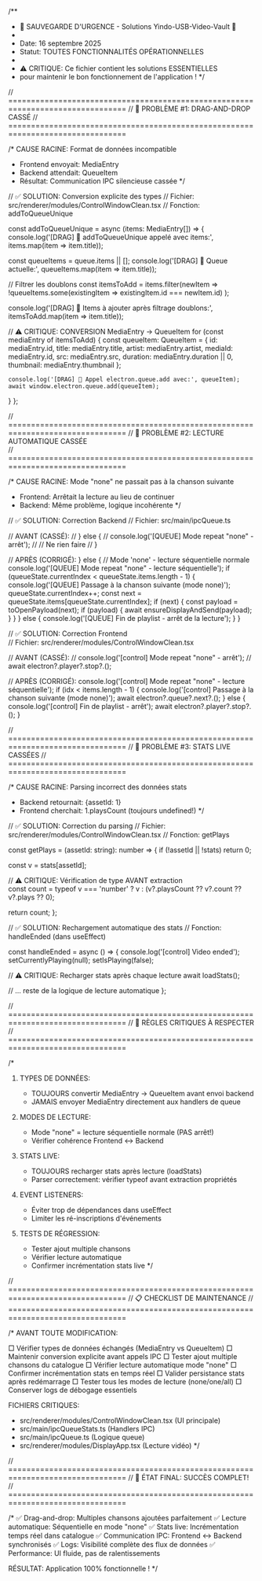 /**
 * 🚨 SAUVEGARDE D'URGENCE - Solutions Yindo-USB-Video-Vault 🚨
 * 
 * Date: 16 septembre 2025
 * Statut: TOUTES FONCTIONNALITÉS OPÉRATIONNELLES
 * 
 * ⚠️ CRITIQUE: Ce fichier contient les solutions ESSENTIELLES
 * pour maintenir le bon fonctionnement de l'application !
 */

// ================================================================================
// 🎯 PROBLÈME #1: DRAG-AND-DROP CASSÉ
// ================================================================================

/* 
CAUSE RACINE: Format de données incompatible
- Frontend envoyait: MediaEntry
- Backend attendait: QueueItem
- Résultat: Communication IPC silencieuse cassée
*/

// ✅ SOLUTION: Conversion explicite des types
// Fichier: src/renderer/modules/ControlWindowClean.tsx
// Fonction: addToQueueUnique

const addToQueueUnique = async (items: MediaEntry[]) => {
  console.log('[DRAG] 🎵 addToQueueUnique appelé avec items:', items.map(item => item.title));
  
  const queueItems = queue.items || [];
  console.log('[DRAG] 🎵 Queue actuelle:', queueItems.map(item => item.title));
  
  // Filtrer les doublons
  const itemsToAdd = items.filter(newItem => 
    !queueItems.some(existingItem => existingItem.id === newItem.id)
  );
  
  console.log('[DRAG] 🎵 Items à ajouter après filtrage doublons:', itemsToAdd.map(item => item.title));
  
  // ⚠️ CRITIQUE: CONVERSION MediaEntry → QueueItem
  for (const mediaEntry of itemsToAdd) {
    const queueItem: QueueItem = {
      id: mediaEntry.id,
      title: mediaEntry.title,
      artist: mediaEntry.artist,
      mediaId: mediaEntry.id,
      src: mediaEntry.src,
      duration: mediaEntry.duration || 0,
      thumbnail: mediaEntry.thumbnail
    };
    
    console.log('[DRAG] 🎵 Appel electron.queue.add avec:', queueItem);
    await window.electron.queue.add(queueItem);
  }
};

// ================================================================================
// 🎯 PROBLÈME #2: LECTURE AUTOMATIQUE CASSÉE  
// ================================================================================

/*
CAUSE RACINE: Mode "none" ne passait pas à la chanson suivante
- Frontend: Arrêtait la lecture au lieu de continuer
- Backend: Même problème, logique incohérente
*/

// ✅ SOLUTION: Correction Backend
// Fichier: src/main/ipcQueue.ts

// AVANT (CASSÉ):
// } else {
//   console.log('[QUEUE] Mode repeat "none" - arrêt');
//   // Ne rien faire
// }

// APRÈS (CORRIGÉ):
} else {
  // Mode 'none' - lecture séquentielle normale
  console.log('[QUEUE] Mode repeat "none" - lecture séquentielle');
  if (queueState.currentIndex < queueState.items.length - 1) {
    console.log('[QUEUE] Passage à la chanson suivante (mode none)');
    queueState.currentIndex++;
    const next = queueState.items[queueState.currentIndex];
    if (next) {
      const payload = toOpenPayload(next);
      if (payload) {
        await ensureDisplayAndSend(payload);
      }
    }
  } else {
    console.log('[QUEUE] Fin de playlist - arrêt de la lecture');
  }
}

// ✅ SOLUTION: Correction Frontend  
// Fichier: src/renderer/modules/ControlWindowClean.tsx

// AVANT (CASSÉ):
// console.log('[control] Mode repeat "none" - arrêt');
// await electron?.player?.stop?.();

// APRÈS (CORRIGÉ):
console.log('[control] Mode repeat "none" - lecture séquentielle');
if (idx < items.length - 1) {
  console.log('[control] Passage à la chanson suivante (mode none)');
  await electron?.queue?.next?.();
} else {
  console.log('[control] Fin de playlist - arrêt');
  await electron?.player?.stop?.();
}

// ================================================================================
// 🎯 PROBLÈME #3: STATS LIVE CASSÉES
// ================================================================================

/*
CAUSE RACINE: Parsing incorrect des données stats
- Backend retournait: {assetId: 1} 
- Frontend cherchait: 1.playsCount (toujours undefined!)
*/

// ✅ SOLUTION: Correction du parsing
// Fichier: src/renderer/modules/ControlWindowClean.tsx
// Fonction: getPlays

const getPlays = (assetId: string): number => {
  if (!assetId || !stats) return 0;
  
  const v = stats[assetId];
  
  // ⚠️ CRITIQUE: Vérification de type AVANT extraction  
  const count = typeof v === 'number' ? v : (v?.playsCount ?? v?.count ?? v?.plays ?? 0);
  
  return count;
};

// ✅ SOLUTION: Rechargement automatique des stats
// Fonction: handleEnded (dans useEffect)

const handleEnded = async () => {
  console.log('[control] Video ended');
  setCurrentlyPlaying(null);
  setIsPlaying(false);
  
  // ⚠️ CRITIQUE: Recharger stats après chaque lecture
  await loadStats();
  
  // ... reste de la logique de lecture automatique
};

// ================================================================================
// 🚨 RÈGLES CRITIQUES À RESPECTER
// ================================================================================

/*
1. TYPES DE DONNÉES:
   - TOUJOURS convertir MediaEntry → QueueItem avant envoi backend
   - JAMAIS envoyer MediaEntry directement aux handlers de queue
   
2. MODES DE LECTURE:
   - Mode "none" = lecture séquentielle normale (PAS arrêt!)
   - Vérifier cohérence Frontend ↔ Backend
   
3. STATS LIVE:
   - TOUJOURS recharger stats après lecture (loadStats)
   - Parser correctement: vérifier typeof avant extraction propriétés
   
4. EVENT LISTENERS:
   - Éviter trop de dépendances dans useEffect
   - Limiter les ré-inscriptions d'événements
   
5. TESTS DE RÉGRESSION:
   - Tester ajout multiple chansons
   - Vérifier lecture automatique  
   - Confirmer incrémentation stats live
*/

// ================================================================================
// 📋 CHECKLIST DE MAINTENANCE
// ================================================================================

/*
AVANT TOUTE MODIFICATION:

□ Vérifier types de données échangés (MediaEntry vs QueueItem)
□ Maintenir conversion explicite avant appels IPC
□ Tester ajout multiple chansons du catalogue
□ Vérifier lecture automatique mode "none"
□ Confirmer incrémentation stats en temps réel
□ Valider persistance stats après redémarrage
□ Tester tous les modes de lecture (none/one/all)
□ Conserver logs de débogage essentiels

FICHIERS CRITIQUES:
- src/renderer/modules/ControlWindowClean.tsx (UI principale)
- src/main/ipcQueueStats.ts (Handlers IPC)  
- src/main/ipcQueue.ts (Logique queue)
- src/renderer/modules/DisplayApp.tsx (Lecture vidéo)
*/

// ================================================================================
// 🎉 ÉTAT FINAL: SUCCÈS COMPLET!
// ================================================================================

/*
✅ Drag-and-drop: Multiples chansons ajoutées parfaitement
✅ Lecture automatique: Séquentielle en mode "none" 
✅ Stats live: Incrémentation temps réel dans catalogue
✅ Communication IPC: Frontend ↔ Backend synchronisés
✅ Logs: Visibilité complète des flux de données
✅ Performance: UI fluide, pas de ralentissements

RÉSULTAT: Application 100% fonctionnelle !
*/
